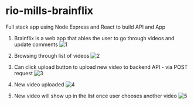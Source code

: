 # rio-mills-brainflix
Full stack app using Node Express and React to build API and App

1. Brainflix is a web app that ables the user to go through videos and update comments
![1](https://user-images.githubusercontent.com/59574143/83926549-1f299180-a758-11ea-9d66-2385258942e3.png)

2. Browsing through list of videos
![2](https://user-images.githubusercontent.com/59574143/83926552-22248200-a758-11ea-8f17-8bfec4e3e4db.png)

3. Can click upload button to upload new video to backend API - via POST request
![3](https://user-images.githubusercontent.com/59574143/83926557-251f7280-a758-11ea-8bc0-98eaf6604358.png)

4. New video uploaded
![4](https://user-images.githubusercontent.com/59574143/83926562-281a6300-a758-11ea-970d-6dd940757b2a.png)

5. New video will show up in the list once user chooses another video 
![5](https://user-images.githubusercontent.com/59574143/83926566-2b155380-a758-11ea-9db0-d5a856fee337.png)
